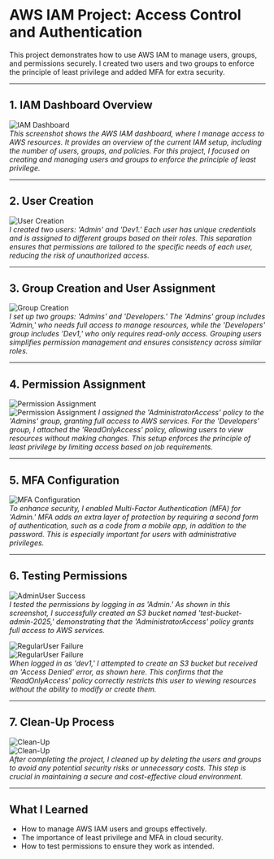# AWS IAM Project: Access Control and Authentication

This project demonstrates how to use AWS IAM to manage users, groups, and permissions securely. I created two users and two groups to enforce the principle of least privilege and added MFA for extra security.

---

## 1. IAM Dashboard Overview
![IAM Dashboard](iam-dashboard.png)  
*This screenshot shows the AWS IAM dashboard, where I manage access to AWS resources. It provides an overview of the current IAM setup, including the number of users, groups, and policies. For this project, I focused on creating and managing users and groups to enforce the principle of least privilege.*

---

## 2. User Creation
![User Creation](user-creation.png)  
*I created two users: 'Admin' and 'Dev1.' Each user has unique credentials and is assigned to different groups based on their roles. This separation ensures that permissions are tailored to the specific needs of each user, reducing the risk of unauthorized access.*

---

## 3. Group Creation and User Assignment
![Group Creation](group-creation.png)  
*I set up two groups: 'Admins' and 'Developers.' The 'Admins' group includes 'Admin,' who needs full access to manage resources, while the 'Developers' group includes 'Dev1,' who only requires read-only access. Grouping users simplifies permission management and ensures consistency across similar roles.*

---

## 4. Permission Assignment
![Permission Assignment](permission-assignment-1.png)  
![Permission Assignment](permission-assignment-2.png) 
*I assigned the 'AdministratorAccess' policy to the 'Admins' group, granting full access to AWS services. For the 'Developers' group, I attached the 'ReadOnlyAccess' policy, allowing users to view resources without making changes. This setup enforces the principle of least privilege by limiting access based on job requirements.*

---

## 5. MFA Configuration
![MFA Configuration](mfa-configuration.png)  
*To enhance security, I enabled Multi-Factor Authentication (MFA) for 'Admin.' MFA adds an extra layer of protection by requiring a second form of authentication, such as a code from a mobile app, in addition to the password. This is especially important for users with administrative privileges.*

---

## 6. Testing Permissions
![AdminUser Success](admin-success.png)  
*I tested the permissions by logging in as 'Admin.' As shown in this screenshot, I successfully created an S3 bucket named 'test-bucket-admin-2025,' demonstrating that the 'AdministratorAccess' policy grants full access to AWS services.*

![RegularUser Failure](dev1-failure-1.png)  
![RegularUser Failure](dev1-failure-2.png)  
*When logged in as 'dev1,' I attempted to create an S3 bucket but received an 'Access Denied' error, as shown here. This confirms that the 'ReadOnlyAccess' policy correctly restricts this user to viewing resources without the ability to modify or create them.*

---

## 7. Clean-Up Process
![Clean-Up](clean-up-users.png)  
![Clean-Up](clean-up-groups.png)  
*After completing the project, I cleaned up by deleting the users and groups to avoid any potential security risks or unnecessary costs. This step is crucial in maintaining a secure and cost-effective cloud environment.*

---

## What I Learned
- How to manage AWS IAM users and groups effectively.
- The importance of least privilege and MFA in cloud security.
- How to test permissions to ensure they work as intended.
